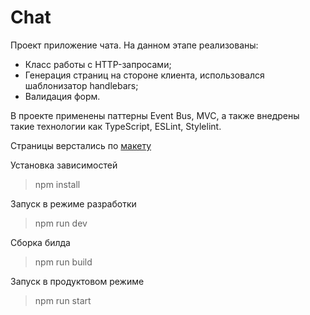 # Сhat

Проект приложение чата.
На данном этапе реализованы:
 - Класс работы с HTTP-запросами;
 - Генерация страниц на стороне клиента, использовался шаблонизатор handlebars;
 - Валидация форм.

В проекте применены паттерны Event Bus, MVC, а также внедрены такие технологии как TypeScript, ESLint, Stylelint.

Страницы верстались по [макету](https://www.figma.com/file/jF5fFFzgGOxQeB4CmKWTiE/Chat_external_link?node-id=0%3A1)


Установка зависимостей
> npm install

Запуск в режиме разработки
> npm run dev


Сборка билда
> npm run build


Запуск в продуктовом режиме
> npm run start
